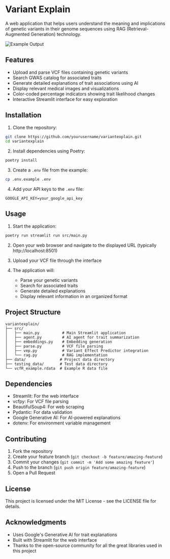 # Variant Explain

A web application that helps users understand the meaning and implications of genetic variants in their genome sequences using RAG (Retrieval-Augmented Generation) technology.

![Example Output](docs/example_output.png)



## Features

- Upload and parse VCF files containing genetic variants
- Search GWAS catalog for associated traits
- Generate detailed explanations of trait associations using AI
- Display relevant medical images and visualizations
- Color-coded percentage indicators showing trait likelihood changes
- Interactive Streamlit interface for easy exploration

## Installation

1. Clone the repository:
```bash
git clone https://github.com/yourusername/variantexplain.git
cd variantexplain
```

2. Install dependencies using Poetry:
```bash
poetry install
```

3. Create a `.env` file from the example:
```bash
cp .env.example .env
```

4. Add your API keys to the `.env` file:
```
GOOGLE_API_KEY=your_google_api_key
```

## Usage

1. Start the application:
```bash
poetry run streamlit run src/main.py
```

2. Open your web browser and navigate to the displayed URL (typically http://localhost:8501)

3. Upload your VCF file through the interface
4. The application will:
   - Parse your genetic variants
   - Search for associated traits
   - Generate detailed explanations
   - Display relevant information in an organized format

## Project Structure

```
variantexplain/
├── src/
│   ├── main.py          # Main Streamlit application
│   ├── agent.py         # AI agent for trait summarization
│   ├── embeddings.py    # Embedding generation
│   ├── parse.py         # VCF file parsing
│   ├── vep.py           # Variant Effect Predictor integration
│   └── rag.py           # RAG implementation
├── data/               # Project data directory
├── testing_data/       # Test data directory
└── vcfR_example.rdata  # Example R data file
```

## Dependencies

- Streamlit: For the web interface
- vcfpy: For VCF file parsing
- BeautifulSoup4: For web scraping
- Pydantic: For data validation
- Google Generative AI: For AI-powered explanations
- dotenv: For environment variable management

## Contributing

1. Fork the repository
2. Create your feature branch (`git checkout -b feature/amazing-feature`)
3. Commit your changes (`git commit -m 'Add some amazing feature'`)
4. Push to the branch (`git push origin feature/amazing-feature`)
5. Open a Pull Request

## License

This project is licensed under the MIT License - see the LICENSE file for details.

## Acknowledgments

- Uses Google's Generative AI for trait explanations
- Built with Streamlit for the web interface
- Thanks to the open-source community for all the great libraries used in this project
